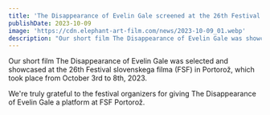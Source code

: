 ```yaml
---
title: 'The Disappearance of Evelin Gale screened at the 26th Festival slovenskega filma Portorož'
publishDate: 2023-10-09
image: 'https://cdn.elephant-art-film.com/news/2023-10-09_01.webp'
description: "Our short film The Disappearance of Evelin Gale was showcased at the 26th Festival slovenskega filma (FSF) in Portorož."
---
```


Our short film The Disappearance of Evelin Gale was selected and showcased at the 26th Festival slovenskega filma (FSF) in Portorož, which took place from October 3rd to 8th, 2023.

We're truly grateful to the festival organizers for giving The Disappearance of Evelin Gale a platform at FSF Portorož.
